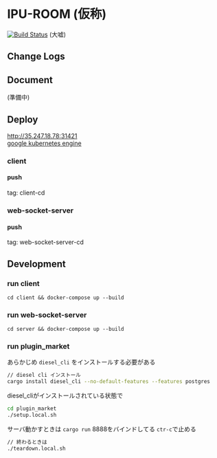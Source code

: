# IPU-ROOM (仮称)
[![Build Status](https://travis-ci.org/i-pu/ipu.svg?branch=master)](https://travis-ci.org/i-pu/ipu) (大嘘)

## Change Logs

## Document
(準備中)

## Deploy
http://35.247.18.78:31421  
[google kubernetes engine](https://cloud.google.com/kubernetes-engine/)
### client
#### push
tag: client-cd

### web-socket-server
#### push
tag: web-socket-server-cd

## Development
### run client
```
cd client && docker-compose up --build
```

### run web-socket-server
```
cd server && docker-compose up --build
```

### run plugin_market
あらかじめ `diesel_cli` をインストールする必要がある
```bash
// diesel cli インストール
cargo install diesel_cli --no-default-features --features postgres

```
diesel_cliがインストールされている状態で
```bash
cd plugin_market
./setup.local.sh
```
サーバ動かすときは `cargo run` 
8888をバインドしてる
`ctr-c`で止める
```bash
// 終わるときは
./teardown.local.sh
```
